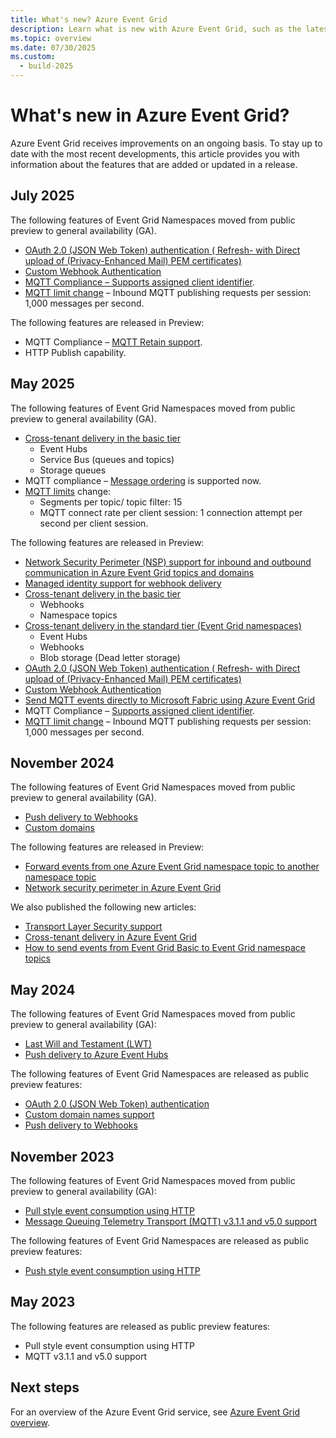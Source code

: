 ```yaml
---
title: What's new? Azure Event Grid
description: Learn what is new with Azure Event Grid, such as the latest release notes, known issues, bug fixes, deprecated functionality, and upcoming changes.
ms.topic: overview
ms.date: 07/30/2025
ms.custom:
  - build-2025
---
```


# What's new in Azure Event Grid?

Azure Event Grid receives improvements on an ongoing basis. To stay up to date with the most recent developments, this article provides you with information about the features that are added or updated in a release. 

## July 2025
The following features of Event Grid Namespaces moved from public preview to general availability (GA). 

- [OAuth 2.0 (JSON Web Token) authentication ( Refresh- with Direct upload of (Privacy-Enhanced Mail) PEM certificates)](authenticate-with-namespaces-using-json-web-tokens.md#configure-oauth-20-jwt-authentication-settings-on-your-event-grid-namespace---direct-upload) 
- [Custom Webhook Authentication](authenticate-with-namespaces-using-webhook-authentication.md) 
- [MQTT Compliance – Supports assigned client identifier](mqtt-support.md#assigned-client-identifiers-preview).
- [MQTT limit change](quotas-limits.md) – Inbound MQTT publishing requests per session: 1,000 messages per second.

The following features are released in Preview: 
- MQTT Compliance – [MQTT Retain support](mqtt-retain.md).
- HTTP Publish capability.

## May 2025
The following features of Event Grid Namespaces moved from public preview to general availability (GA).

- [Cross-tenant delivery in the basic tier](cross-tenant-delivery-using-managed-identity.md)
    - Event Hubs
    - Service Bus (queues and topics)
    - Storage queues
- MQTT compliance – [Message ordering](mqtt-support.md#message-ordering) is supported now. 
- [MQTT limits](quotas-limits.md) change:
    - Segments per topic/ topic filter: 15 
    - MQTT connect rate per client session:  1 connection attempt per second per client session. 

The following features are released in Preview: 

- [Network Security Perimeter (NSP) support for inbound and outbound communication in Azure Event Grid topics and domains](configure-network-security-perimeter.md) 
- [Managed identity support for webhook delivery](deliver-events-using-managed-identity.md#deliver-events-to-webhooks-using-managed-identity) 
- [Cross-tenant delivery in the basic tier](cross-tenant-delivery-using-managed-identity.md)
    - Webhooks
    - Namespace topics
- [Cross-tenant delivery in the standard tier (Event Grid namespaces)](cross-tenant-delivery-using-managed-identity.md) 
    - Event Hubs
    - Webhooks
    - Blob storage (Dead letter storage)
- [OAuth 2.0 (JSON Web Token) authentication ( Refresh- with Direct upload of (Privacy-Enhanced Mail) PEM certificates)](authenticate-with-namespaces-using-json-web-tokens.md#configure-oauth-20-jwt-authentication-settings-on-your-event-grid-namespace---direct-upload) 
- [Custom Webhook Authentication](authenticate-with-namespaces-using-webhook-authentication.md)
- [Send MQTT events directly to Microsoft Fabric using Azure Event Grid ](mqtt-events-fabric.md)
- MQTT Compliance –  [Supports assigned client identifier](mqtt-support.md#assigned-client-identifiers-preview). 
- [MQTT limit change](quotas-limits.md) – Inbound MQTT publishing requests per session: 1,000 messages per second. 

## November 2024
The following features of Event Grid Namespaces moved from public preview to general availability (GA).

- [Push delivery to Webhooks](namespace-handler-webhook.md)
- [Custom domains](custom-domains-namespaces.md)

The following features are released in Preview: 

- [Forward events from one Azure Event Grid namespace topic to another namespace topic](forward-events-to-another-namespace-topic.md)
- [Network security perimeter in Azure Event Grid](configure-network-security-perimeter.md)

We also published the following new articles:

- [Transport Layer Security support](transport-layer-security.md)
- [Cross-tenant delivery in Azure Event Grid](cross-tenant-delivery-using-managed-identity.md)
- [How to send events from Event Grid Basic to Event Grid namespace topics](handler-event-grid-namespace-topic.md)

## May 2024 

The following features of Event Grid Namespaces moved from public preview to general availability (GA):

- [Last Will and Testament (LWT)](mqtt-support.md#last-will-and-testament-lwt-messages)
- [Push delivery to Azure Event Hubs](namespace-handler-event-hubs.md)

The following features of Event Grid Namespaces are released as public preview features:

- [OAuth 2.0 (JSON Web Token) authentication](oauth-json-web-token-authentication.md)
- [Custom domain names support](custom-domains-namespaces.md)
- [Push delivery to Webhooks](namespace-handler-webhook.md)

## November 2023 

The following features of Event Grid Namespaces moved from public preview to general availability (GA):

- [Pull style event consumption using HTTP](pull-delivery-overview.md)
- [Message Queuing Telemetry Transport (MQTT) v3.1.1 and v5.0 support](mqtt-overview.md)

The following features of Event Grid Namespaces are released as public preview features:

- [Push style event consumption using HTTP](pull-delivery-overview.md)


## May 2023 

The following features are released as public preview features:

- Pull style event consumption using HTTP
- MQTT v3.1.1 and v5.0 support



## Next steps
For an overview of the Azure Event Grid service, see [Azure Event Grid overview](overview.md).

